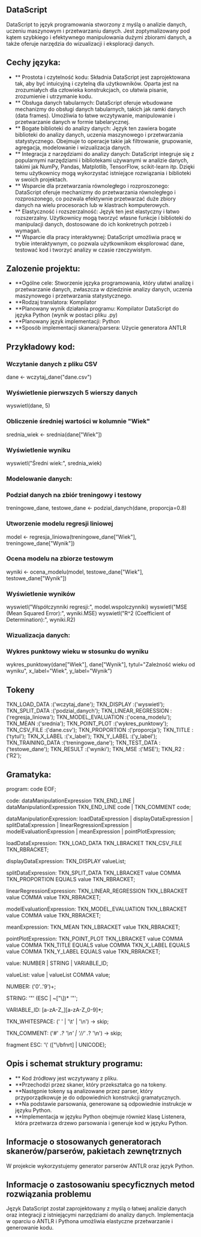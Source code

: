## DataScript

DataScript to język programowania stworzony z myślą o analizie danych, uczeniu maszynowym i przetwarzaniu danych. Jest zoptymalizowany pod kątem szybkiego i efektywnego manipulowania dużymi zbiorami danych, a także oferuje narzędzia do wizualizacji i eksploracji danych.

 ## Cechy języka:

- ** Prostota i czytelność kodu: Składnia DataScript jest zaprojektowana tak, aby być intuicyjną i czytelną dla użytkowników. Oparta jest na zrozumiałych dla człowieka konstrukcjach, co ułatwia pisanie, zrozumienie i utrzymanie kodu.
- ** Obsługa danych tabularnych: DataScript oferuje wbudowane mechanizmy do obsługi danych tabularnych, takich jak ramki danych (data frames). Umożliwia to łatwe wczytywanie, manipulowanie i przetwarzanie danych w formie tabelarycznej.
- ** Bogate biblioteki do analizy danych: Język ten zawiera bogate biblioteki do analizy danych, uczenia maszynowego i przetwarzania statystycznego. Obejmuje to operacje takie jak filtrowanie, grupowanie, agregacja, modelowanie i wizualizacja danych.
- ** Integracja z narzędziami do analizy danych: DataScript integruje się z popularnymi narzędziami i bibliotekami używanymi w analizie danych, takimi jak NumPy, Pandas, Matplotlib, TensorFlow, scikit-learn itp. Dzięki temu użytkownicy mogą wykorzystać istniejące rozwiązania i biblioteki w swoich projektach.
- ** Wsparcie dla przetwarzania równoległego i rozproszonego: DataScript oferuje mechanizmy do przetwarzania równoległego i rozproszonego, co pozwala efektywnie przetwarzać duże zbiory danych na wielu procesorach lub w klastrach komputerowych.
- ** Elastyczność i rozszerzalność: Język ten jest elastyczny i łatwo rozszerzalny. Użytkownicy mogą tworzyć własne funkcje i biblioteki do manipulacji danych, dostosowane do ich konkretnych potrzeb i wymagań.
- ** Wsparcie dla pracy interaktywnej: DataScript umożliwia pracę w trybie interaktywnym, co pozwala użytkownikom eksplorować dane, testować kod i tworzyć analizy w czasie rzeczywistym.

## Zalozenie projektu:
- **Ogólne cele: Stworzenie języka programowania, który ułatwi analizę i przetwarzanie danych, zwłaszcza w dziedzinie analizy danych, uczenia maszynowego i przetwarzania statystycznego.
- **Rodzaj translatora: Kompilator
- **Planowany wynik działania programu: Kompilator DataScript do języka Python (wynik w postaci pliku .py)
- **Planowany język implementacji: Python
- **Sposób implementacji skanera/parsera: Użycie generatora ANTLR


## Przykładowy kod:

### Wczytanie danych z pliku CSV
dane <- wczytaj_dane("dane.csv")

### Wyświetlenie pierwszych 5 wierszy danych
wyswietl(dane, 5)

### Obliczenie średniej wartości w kolumnie "Wiek"
srednia_wiek <- srednia(dane["Wiek"])

### Wyświetlenie wyniku
wyswietl("Średni wiek:", srednia_wiek)


### Modelowanie danych:
### Podział danych na zbiór treningowy i testowy
treningowe_dane, testowe_dane <- podzial_danych(dane, proporcja=0.8)

### Utworzenie modelu regresji liniowej
model <- regresja_liniowa(treningowe_dane["Wiek"], treningowe_dane["Wynik"])

### Ocena modelu na zbiorze testowym
wyniki <- ocena_modelu(model, testowe_dane["Wiek"], testowe_dane["Wynik"])

### Wyświetlenie wyników
wyswietl("Współczynniki regresji:", model.wspolczynniki)
wyswietl("MSE (Mean Squared Error):", wyniki.MSE)
wyswietl("R^2 (Coefficient of Determination):", wyniki.R2)


### Wizualizacja danych:
### Wykres punktowy wieku w stosunku do wyniku
wykres_punktowy(dane["Wiek"], dane["Wynik"], tytul="Zależność wieku od wyniku", x_label="Wiek", y_label="Wynik")

## Tokeny 
TKN_LOAD_DATA           :('wczytaj_dane');
TKN_DISPLAY             :('wyswietl');
TKN_SPLIT_DATA          :('podzial_danych');
TKN_LINEAR_REGRESSION   :('regresja_liniowa');
TKN_MODEL_EVALUATION    :('ocena_modelu');
TKN_MEAN                :('srednia');
TKN_POINT_PLOT          :('wykres_punktowy');
TKN_CSV_FILE            :('dane.csv');
TKN_PROPORTION          :('proporcja');
TKN_TITLE               :('tytul');
TKN_X_LABEL             :('x_label');
TKN_Y_LABEL             :('y_label');
TKN_TRAINING_DATA       :('treningowe_dane');
TKN_TEST_DATA           :('testowe_dane');
TKN_RESULT              :('wyniki');
TKN_MSE                 :('MSE');
TKN_R2                  :('R2');


## Gramatyka:
program:
    code EOF;

code:
    dataManipulationExpression TKN_END_LINE |
    dataManipulationExpression TKN_END_LINE code |
    TKN_COMMENT code;

dataManipulationExpression:
    loadDataExpression |
    displayDataExpression |
    splitDataExpression |
    linearRegressionExpression |
    modelEvaluationExpression |
    meanExpression |
    pointPlotExpression;

loadDataExpression:
    TKN_LOAD_DATA TKN_LBRACKET TKN_CSV_FILE TKN_RBRACKET;

displayDataExpression:
    TKN_DISPLAY valueList;

splitDataExpression:
    TKN_SPLIT_DATA TKN_LBRACKET value COMMA TKN_PROPORTION EQUALS value TKN_RBRACKET;

linearRegressionExpression:
    TKN_LINEAR_REGRESSION TKN_LBRACKET value COMMA value TKN_RBRACKET;

modelEvaluationExpression:
    TKN_MODEL_EVALUATION TKN_LBRACKET value COMMA value TKN_RBRACKET;

meanExpression:
    TKN_MEAN TKN_LBRACKET value TKN_RBRACKET;

pointPlotExpression:
    TKN_POINT_PLOT TKN_LBRACKET value COMMA value COMMA TKN_TITLE EQUALS value COMMA TKN_X_LABEL EQUALS value COMMA TKN_Y_LABEL EQUALS value TKN_RBRACKET;

value:
    NUMBER | STRING | VARIABLE_ID;

valueList:
    value | valueList COMMA value;

NUMBER:
    ('0'..'9')+;

STRING:
    '"' (ESC | ~["\\])* '"';

VARIABLE_ID:
    [a-zA-Z_][a-zA-Z_0-9]*;

TKN_WHITESPACE:
    (' ' | '\t' | '\n') -> skip;

TKN_COMMENT:
    ('#' .*? '\n' | '//' .*? '\n') -> skip;

fragment ESC:
    '\\' (["\\/bfnrt] | UNICODE);


## Opis i schemat struktury programu:
- ** Kod źródłowy jest wczytywany z pliku.
- **Przechodzi przez skaner, który przekształca go na tokeny.
- **Następnie tokeny są analizowane przez parser, który przyporządkowuje je do odpowiednich konstrukcji gramatycznych.
- **Na podstawie parsowania, generowane są odpowiednie instrukcje w języku Python.
- **Implementacja w języku Python obejmuje również klasę Listenera, która przetwarza drzewo parsowania i generuje kod w języku Python.

 ## Informacje o stosowanych generatorach skanerów/parserów, pakietach zewnętrznych
W projekcie wykorzystujemy generator parserów ANTLR oraz język Python.

## Informacje o zastosowaniu specyficznych metod rozwiązania problemu
Język DataScript został zaprojektowany z myślą o łatwej analizie danych oraz integracji z istniejącymi narzędziami do analizy danych. Implementacja w oparciu o ANTLR i Pythona umożliwia elastyczne przetwarzanie i generowanie kodu.

